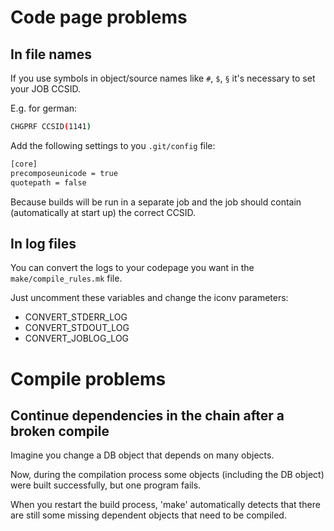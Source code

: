 # Code page problems

## In file names
If you use symbols in object/source names like ```#```, ```$```, ```§``` it's necessary to set your JOB CCSID.

E.g. for german: 
```sh
CHGPRF CCSID(1141)
```

Add the following settings to you ```.git/config``` file:
```sh
[core]
precomposeunicode = true
quotepath = false
```

Because builds will be run in a separate job and the job should contain (automatically at start up) the correct CCSID.

## In log files

You can convert the logs to your codepage you want in the ```make/compile_rules.mk``` file.

Just uncomment these variables and change the iconv parameters:
* CONVERT_STDERR_LOG
* CONVERT_STDOUT_LOG
* CONVERT_JOBLOG_LOG


# Compile problems

## Continue dependencies in the chain after a broken compile
Imagine you change a DB object that depends on many objects.

Now, during the compilation process some objects (including the DB object) were built successfully, but one program fails.

When you restart the build process, 'make' automatically detects that there are still some missing dependent objects that need to be compiled.